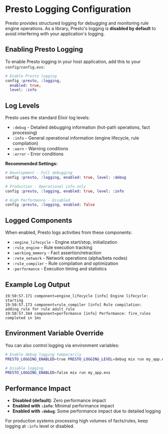 # Presto Logging Configuration

Presto provides structured logging for debugging and monitoring rule engine operations. As a library, Presto's logging is **disabled by default** to avoid interfering with your application's logging.

## Enabling Presto Logging

To enable Presto logging in your host application, add this to your `config/config.exs`:

```elixir
# Enable Presto logging
config :presto, :logging,
  enabled: true,
  level: :info
```

## Log Levels

Presto uses the standard Elixir log levels:

- `:debug` - Detailed debugging information (hot-path operations, fact processing)
- `:info` - General operational information (engine lifecycle, rule compilation)
- `:warn` - Warning conditions 
- `:error` - Error conditions

**Recommended Settings:**

```elixir
# Development - Full debugging
config :presto, :logging, enabled: true, level: :debug

# Production - Operational info only
config :presto, :logging, enabled: true, level: :info

# High Performance - Disabled
config :presto, :logging, enabled: false
```

## Logged Components

When enabled, Presto logs activities from these components:

- `:engine_lifecycle` - Engine start/stop, initialization
- `:rule_engine` - Rule execution tracking
- `:working_memory` - Fact assertion/retraction
- `:rete_network` - Network operations (alpha/beta nodes)
- `:rule_compiler` - Rule compilation and optimization
- `:performance` - Execution timing and statistics

## Example Log Output

```
19:50:57.171 component=engine_lifecycle [info] Engine lifecycle: starting
19:50:57.173 component=rule_compiler [info] Rule compilation: adding_rule for rule adult_rule
19:50:57.344 component=performance [info] Performance: fire_rules completed in 1ms
```

## Environment Variable Override

You can also control logging via environment variables:

```bash
# Enable debug logging temporarily
PRESTO_LOGGING_ENABLED=true PRESTO_LOGGING_LEVEL=debug mix run my_app.exs

# Disable logging
PRESTO_LOGGING_ENABLED=false mix run my_app.exs
```

## Performance Impact

- **Disabled (default)**: Zero performance impact
- **Enabled with `:info`**: Minimal performance impact
- **Enabled with `:debug`**: Some performance impact due to detailed logging

For production systems processing high volumes of facts/rules, keep logging at `:info` level or disabled.